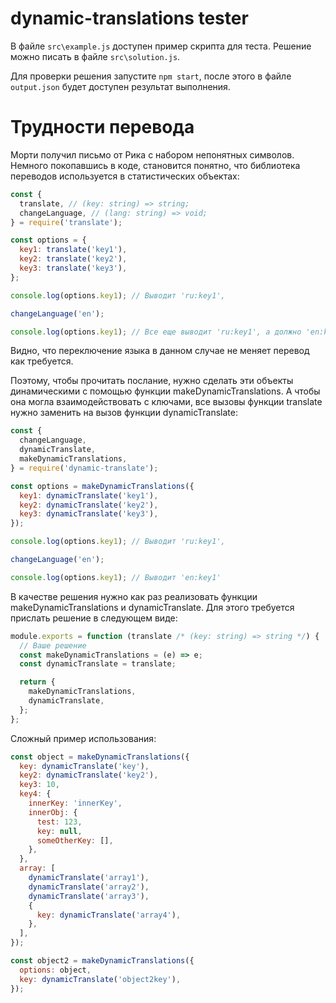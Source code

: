 # dynamic-translations tester

В файле `src\example.js` доступен пример скрипта для теста.
Решение можно писать в файле `src\solution.js`.

Для проверки решения запустите `npm start`, после этого в файле `output.json` будет доступен результат выполнения.

# Трудности перевода

Морти получил письмо от Рика с набором непонятных символов. Немного покопавшись в коде, становится понятно, что библиотека переводов используется в статистических объектах:

```javascript
const {
  translate, // (key: string) => string;
  changeLanguage, // (lang: string) => void;
} = require('translate');

const options = {
  key1: translate('key1'),
  key2: translate('key2'),
  key3: translate('key3'),
};

console.log(options.key1); // Выводит 'ru:key1',

changeLanguage('en');

console.log(options.key1); // Все еще выводит 'ru:key1', а должно 'en:key1'
```

Видно, что переключение языка в данном случае не меняет перевод как требуется.

Поэтому, чтобы прочитать послание, нужно сделать эти объекты динамическими с помощью функции makeDynamicTranslations. А чтобы она могла взаимодействовать с ключами, все вызовы функции translate нужно заменить на вызов функции dynamicTranslate:

```javascript
const {
  changeLanguage,
  dynamicTranslate,
  makeDynamicTranslations,
} = require('dynamic-translate');

const options = makeDynamicTranslations({
  key1: dynamicTranslate('key1'),
  key2: dynamicTranslate('key2'),
  key3: dynamicTranslate('key3'),
});

console.log(options.key1); // Выводит 'ru:key1',

changeLanguage('en');

console.log(options.key1); // Выводит 'en:key1'
```

В качестве решения нужно как раз реализовать функции makeDynamicTranslations и dynamicTranslate. Для этого требуется прислать решение в следующем виде:

```javascript
module.exports = function (translate /* (key: string) => string */) {
  // Ваше решение
  const makeDynamicTranslations = (e) => e;
  const dynamicTranslate = translate;

  return {
    makeDynamicTranslations,
    dynamicTranslate,
  };
};
```

Сложный пример использования:

```javascript
const object = makeDynamicTranslations({
  key: dynamicTranslate('key'),
  key2: dynamicTranslate('key2'),
  key3: 10,
  key4: {
    innerKey: 'innerKey',
    innerObj: {
      test: 123,
      key: null,
      someOtherKey: [],
    },
  },
  array: [
    dynamicTranslate('array1'),
    dynamicTranslate('array2'),
    dynamicTranslate('array3'),
    {
      key: dynamicTranslate('array4'),
    },
  ],
});

const object2 = makeDynamicTranslations({
  options: object,
  key: dynamicTranslate('object2key'),
});
```
